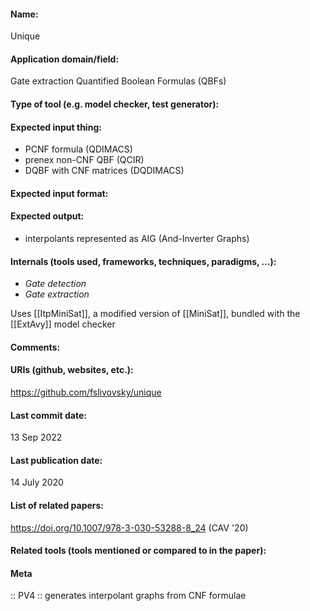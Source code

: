 #### Name:
Unique

#### Application domain/field:
Gate extraction
Quantified Boolean Formulas (QBFs)

#### Type of tool (e.g. model checker, test generator):

#### Expected input thing:
- PCNF formula (QDIMACS)
- prenex non-CNF QBF (QCIR)
- DQBF with CNF matrices (DQDIMACS)

#### Expected input format:

#### Expected output:
- interpolants represented as AIG (And-Inverter Graphs)

#### Internals (tools used, frameworks, techniques, paradigms, ...):
- *Gate detection*
- *Gate extraction*

Uses [[ItpMiniSat]], a modified version of [[MiniSat]], bundled with the [[ExtAvy]] model checker

#### Comments:

#### URIs (github, websites, etc.):
https://github.com/fslivovsky/unique

#### Last commit date:
13 Sep 2022

#### Last publication date:
14 July 2020

#### List of related papers:
https://doi.org/10.1007/978-3-030-53288-8_24 (CAV '20)

#### Related tools (tools mentioned or compared to in the paper):

#### Meta
:: PV4 :: generates interpolant graphs from CNF formulae